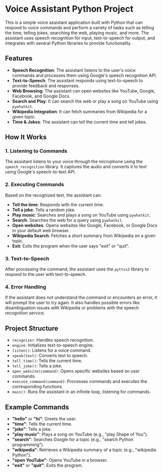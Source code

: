 # Voice Assistant Python Project

This is a simple voice assistant application built with Python that can respond to voice commands and perform a variety of tasks such as telling the time, telling jokes, searching the web, playing music, and more. The assistant uses speech recognition for input, text-to-speech for output, and integrates with several Python libraries to provide functionality.

## Features

- **Speech Recognition**: The assistant listens to the user's voice commands and processes them using Google's speech recognition API.
- **Text-to-Speech**: The assistant responds using text-to-speech to provide feedback and responses.
- **Web Browsing**: The assistant can open websites like YouTube, Google, Facebook, and Google Docs.
- **Search and Play**: It can search the web or play a song on YouTube using `pywhatkit`.
- **Wikipedia Integration**: It can fetch summaries from Wikipedia for a given topic.
- **Time & Jokes**: The assistant can tell the current time and tell jokes.

## How It Works

### 1. **Listening to Commands**
   The assistant listens to your voice through the microphone using the `speech_recognition` library. It captures the audio and converts it to text using Google's speech-to-text API.

### 2. **Executing Commands**
   Based on the recognized text, the assistant can:
   - **Tell the time**: Responds with the current time.
   - **Tell a joke**: Tells a random joke.
   - **Play music**: Searches and plays a song on YouTube using `pywhatkit`.
   - **Search**: Searches the web for a query using `pywhatkit`.
   - **Open websites**: Opens websites like Google, Facebook, or Google Docs in your default web browser.
   - **Wikipedia Search**: Fetches a short summary from Wikipedia on a given topic.
   - **Exit**: Exits the program when the user says "exit" or "quit".

### 3. **Text-to-Speech**
   After processing the command, the assistant uses the `pyttsx3` library to respond to the user with text-to-speech.

### 4. **Error Handling**
   If the assistant does not understand the command or encounters an error, it will prompt the user to try again. It also handles possible errors like disambiguation issues with Wikipedia or problems with the speech recognition service.

## Project Structure

- `recognizer`: Handles speech recognition.
- `engine`: Initializes text-to-speech engine.
- `listen()`: Listens for a voice command.
- `speak(text)`: Converts text to speech.
- `tell_time()`: Tells the current time.
- `tell_joke()`: Tells a joke.
- `open_website(command)`: Opens specific websites based on user commands.
- `execute_command(command)`: Processes commands and executes the corresponding functions.
- `main()`: Runs the assistant in an infinite loop, listening for commands.

## Example Commands

- **"hello"** or **"hi"**: Greets the user.
- **"time"**: Tells the current time.
- **"joke"**: Tells a joke.
- **"play music"**: Plays a song on YouTube (e.g., "play Shape of You").
- **"search"**: Searches Google for a topic (e.g., "search Python programming").
- **"wikipedia"**: Retrieves a Wikipedia summary of a topic (e.g., "wikipedia Python").
- **"open YouTube"**: Opens YouTube in a browser.
- **"exit"** or **"quit"**: Exits the program.

